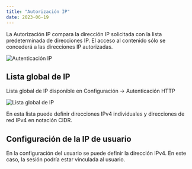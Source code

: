 ```yaml
---
title: "Autorización IP"
date: 2023-06-19
---
```


La Autorización IP compara la dirección IP solicitada con la lista predeterminada de direcciones IP. El acceso al contenido sólo se concederá a las direcciones IP autorizadas.

![Autenticación IP](https://cdn.cesbo.com/help/astra/delivery/http-hls/auth/ip.svg)

## Lista global de IP[](https://help.cesbo.com/astra/delivery/http-hls-auth/ip#global-ip-list)

Lista global de IP disponible en Configuración -> Autenticación HTTP

![Lista global de IP](https://cdn.cesbo.com/help/astra/delivery/http-hls/auth/ip-list.png)

En esta lista puede definir direcciones IPv4 individuales y direcciones de red IPv4 en notación CIDR.

## Configuración de la IP de usuario[](https://help.cesbo.com/astra/delivery/http-hls-auth/ip#user-ip-settings)

En la configuración del usuario se puede definir la dirección IPv4. En este caso, la sesión podría estar vinculada al usuario.
